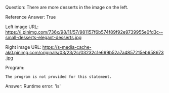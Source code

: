 Question: There are more desserts in the image on the left.

Reference Answer: True

Left image URL: https://i.pinimg.com/736x/98/11/57/981157f6b574f89f92e9739955e0fd3c--small-desserts-elegant-desserts.jpg

Right image URL: https://s-media-cache-ak0.pinimg.com/originals/03/23/2c/03232c1e699b52a7a4857215eb658673.jpg

Program:

```
The program is not provided for this statement.
```
Answer: Runtime error: 'is'


